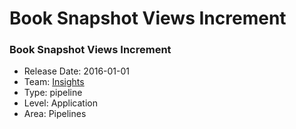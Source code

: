 # Book Snapshot Views Increment
### Book Snapshot Views Increment
* Release Date: 2016-01-01
* Team: [Insights](./../teams/insights.md)
* Type: pipeline
* Level: Application
* Area: Pipelines
